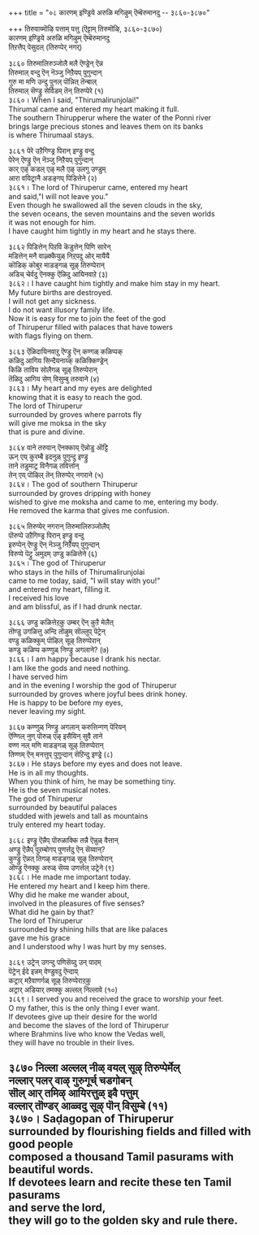 +++
title = "०८ कारणम् इण्ड्रिये अरुळि मगिऴुम् ऎम्बॆरुमानदु -- ३८६०-३८७०"

+++
तिरुवाय्मॊऴि पत्ताम् पत्तु (ऎट्टाम् तिरुमॊऴि, ३८६०-३८७०)  
कारणम् इण्ड्रिये अरुळि मगिऴुम् ऎम्बॆरुमानदु  
तिऱत्तैप् पेसुदल् (तिरुप्पेर् नगर्)  

३८६० तिरुमालिरुञ्जोलै मलै ऎण्ड्रेन् ऎन्न  
तिरुमाल् वन्दु ऎन् नॆञ्जु निऱैयप् पुगुन्दान्  
गुरु मा मणि उन्दु पुनल् पॊन्नित् तॆन्बाल्  
तिरुमाल् सॆण्ड्रु सेर्विडम् तॆन् तिरुप्पेरे (१)  
३८६०। When I said, "Thirumalirunjolai!"  
Thirumal came and entered my heart making it full.  
The southern Thirupperur where the water of the Ponni river  
brings large precious stones and leaves them on its banks  
is where Thirumaal stays.  

३८६१ पेरे उऱैगिण्ड्र पिरान् इण्ड्रु वन्दु  
पेरेन् ऎण्ड्रु ऎन् नॆञ्जु निऱैयप् पुगुन्दान्  
कार् एऴ् कडल् एऴ् मलै एऴ् उलगु उण्डुम्  
आरा वयिट्रानै अडङ्गप् पिडित्तेने (२)  
३८६१। The lord of Thiruperur came, entered my heart  
and said,"I will not leave you."  
Even though he swallowed all the seven clouds in the sky,  
the seven oceans, the seven mountains and the seven worlds  
it was not enough for him.  
I have caught him tightly in my heart and he stays there.  

३८६२ पिडित्तेन् पिऱवि कॆडुत्तेन् पिणि सारेन्  
मडित्तेन् मनै वाऴ्क्कैयुळ् निऱ्‌पदु ओर् मायैयै  
कॊडिक् कोबुर माडङ्गळ् सूऴ् तिरुप्पेरान्  
अडिच् चेर्वदु ऎनक्कु ऎळिदु आयिनवाऱे (३)  
३८६२। I have caught him tightly and make him stay in my heart.  
My future births are destroyed.  
I will not get any sickness.  
I do not want illusory family life.  
Now it is easy for me to join the feet of the god  
of Thiruperur filled with palaces that have towers  
with flags flying on them.  

३८६३ ऎळिदायिनवाऱु ऎण्ड्रु ऎन् कण्गळ् कळिप्पक्  
कळिदु आगिय सिन्दैयनाय्क् कळिक्किण्ड्रेन्  
किळि ताविय सोलैगळ् सूऴ् तिरुप्पेरान्  
तॆळिदु आगिय सेण् विसुम्बु तरुवाने (४)  
३८६३। My heart and my eyes are delighted  
knowing that it is easy to reach the god.  
The lord of Thiruperur  
surrounded by groves where parrots fly  
will give me moksa in the sky  
that is pure and divine.  

३८६४ वाने तरुवान् ऎनक्काय् ऎन्नोडु ऒट्टि  
ऊन् एय् कुरम्बै इदनुळ् पुगुन्दु इण्ड्रु  
ताने तडुमाट्र विनैगळ् तविर्त्तान्  
तेन् एय् पॊऴिल् तॆन् तिरुप्पेर् नगराने (५)  
३८६४। The god of southern Thiruperur  
surrounded by groves dripping with honey  
wished to give me moksha and came to me, entering my body.  
He removed the karma that gives me confusion.  

३८६५ तिरुप्पेर् नगरान् तिरुमालिरुञ्जोलैप्  
पॊरुप्पे उऱैगिण्ड्र पिरान् इण्ड्रु वन्दु  
इरुप्पेन् ऎण्ड्रु ऎन् नॆञ्जु निऱैयप् पुगुन्दान्  
विरुप्पे पॆट्रु अमुदम् उण्डु कळित्तेने (६)  
३८६५। The god of Thiruperur  
who stays in the hills of Thirumalirunjolai  
came to me today, said, "I will stay with you!"  
and entered my heart, filling it.  
I received his love  
and am blissful, as if I had drunk nectar.  

३८६६ उण्डु कळित्तेऱ्‌कु उम्बर् ऎन् कुऱै मेलैत्  
तॊण्डु उगळित्तु अन्दि तॊऴुम् सॊल्लुप् पॆट्रेन्  
वण्डु कळिक्कुम् पॊऴिल् सूऴ् तिरुप्पेरान्  
कण्डु कळिप्प कण्णुळ् निण्ड्रु अगलाने? (७)  
३८६६। I am happy because I drank his nectar.  
I am like the gods and need nothing.  
I have served him  
and in the evening I worship the god of Thiruperur  
surrounded by groves where joyful bees drink honey.  
He is happy to be before my eyes,  
never leaving my sight.  


३८६७ कण्णुळ् निण्ड्रु अगलान् करुत्तिन्गण् पॆरियन्  
ऎण्णिल् नुण् पॊरुळ् एऴ् इसैयिन् सुवै ताने  
वण्ण नल् मणि माडङ्गळ् सूऴ् तिरुप्पेरान्  
तिण्णम् ऎन् मनत्तुप् पुगुन्दान् सॆऱिन्दु इण्ड्रे (८)  
३८६७। He stays before my eyes and does not leave.  
He is in all my thoughts.  
When you think of him, he may be something tiny.  
He is the seven musical notes.  
The god of Thiruperur  
surrounded by beautiful palaces  
studded with jewels and tall as mountains  
truly entered my heart today.  

३८६८ इण्ड्रु ऎन्नैप् पॊरुळाक्कि तन्नै ऎन्नुळ् वैत्तान्  
अण्ड्रु ऎन्नैप् पुऱम्बोगप् पुणर्त्तदु ऎन् सॆय्वान्?  
कुण्ड्रु ऎन्नत् तिगऴ् माडङ्गळ् सूऴ् तिरुप्पेरान्  
ऒण्ड्रु ऎनक्कु अरुळ् सॆय्य उणर्त्तल् उट्रेने (९)  
३८६८। He made me important today.  
He entered my heart and I keep him there.  
Why did he make me wander about,  
involved in the pleasures of five senses?  
What did he gain by that?  
The lord of Thiruperur  
surrounded by shining hills that are like palaces  
gave me his grace  
and I understood why I was hurt by my senses.  

३८६९ उट्रेन् उगन्दु पणिसॆय्दु उन् पादम्  
पॆट्रेन् ईदे इन्नम् वेण्डुवदु ऎन्दाय्  
कट्रार् मऱैवाणर्गळ् सूऴ् तिरुप्पेराऱ्‌कु  
अट्रार् अडियार् तमक्कु अल्लल् निल्लावे (१०)  
३८६९। I served you and received the grace to worship your feet.  
O my father, this is the only thing I ever want.  
If devotees give up their desire for the world  
and become the slaves of the lord of Thiruperur  
where Brahmins live who know the Vedas well,  
they will have no trouble in their lives.  

३८७० निल्ला अल्लल् नीळ् वयल् सूऴ् तिरुप्पेर्मेल्  
नल्लार् पलर् वाऴ् गुरुगूर्च् चडगोबन्  
सॊल् आर् तमिऴ् आयिरत्तुळ् इवै पत्तुम्  
वल्लार् तॊण्डर् आळ्वदु सूऴ् पॊन् विसुम्बे (११)  
३८७०। Saḍagopan of Thiruperur  
surrounded by flourishing fields and filled with good people  
composed a thousand Tamil pasurams with beautiful words.  
If devotees learn and recite these ten Tamil pasurams  
and serve the lord,  
they will go to the golden sky and rule there.  
-----------  



